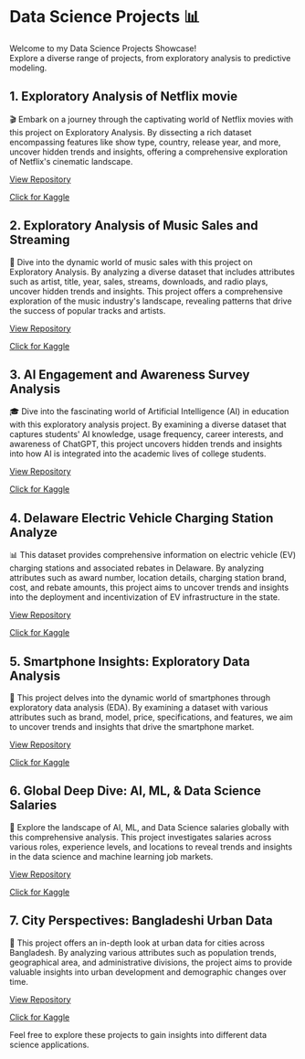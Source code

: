 # Data Science Projects 📊

Welcome to my Data Science Projects Showcase!  
Explore a diverse range of projects, from exploratory analysis to predictive modeling.

## 1. Exploratory Analysis of Netflix movie

🎬 Embark on a journey through the captivating world of Netflix movies with this project on Exploratory Analysis. By dissecting a rich dataset encompassing features like show type, country, release year, and more, uncover hidden trends and insights, offering a comprehensive exploration of Netflix's cinematic landscape.

[View Repository](https://github.com/msjahid/Data_Science_Projects/tree/main/netflix_exploratory_analysis)

[Click for Kaggle](https://www.kaggle.com/code/msjahid/exploratory-analysis-of-netflix-movie)

## 2. Exploratory Analysis of Music Sales and Streaming

🎵 Dive into the dynamic world of music sales with this project on Exploratory Analysis. By analyzing a diverse dataset that includes attributes such as artist, title, year, sales, streams, downloads, and radio plays, uncover hidden trends and insights. This project offers a comprehensive exploration of the music industry's landscape, revealing patterns that drive the success of popular tracks and artists.

[View Repository](https://github.com/msjahid/Data-Science-Projects/tree/main/music_sales_analysis)

[Click for Kaggle](https://www.kaggle.com/code/msjahid/exploratory-analysis-of-music-sales-and-streaming)

## 3. AI Engagement and Awareness Survey Analysis

🎓 Dive into the fascinating world of Artificial Intelligence (AI) in education with this exploratory analysis project. By examining a diverse dataset that captures students' AI knowledge, usage frequency, career interests, and awareness of ChatGPT, this project uncovers hidden trends and insights into how AI is integrated into the academic lives of college students.

[View Repository](https://github.com/msjahid/Data-Science-Projects/tree/main/ai_using_school)

[Click for Kaggle](https://www.kaggle.com/code/msjahid/ai-engagement-and-awareness-survey-analysis)

## 4. Delaware Electric Vehicle Charging Station Analyze

📊 This dataset provides comprehensive information on electric vehicle (EV) charging stations and associated rebates in Delaware. By analyzing attributes such as award number, location details, charging station brand, cost, and rebate amounts, this project aims to uncover trends and insights into the deployment and incentivization of EV infrastructure in the state.

[View Repository](https://github.com/msjahid/Data-Science-Projects/tree/main/ev_analysis)

[Click for Kaggle](https://www.kaggle.com/code/msjahid/delaware-electric-vehicle-charging-station-analyze)

## 5. Smartphone Insights: Exploratory Data Analysis

📱 This project delves into the dynamic world of smartphones through exploratory data analysis (EDA). By examining a dataset with various attributes such as brand, model, price, specifications, and features, we aim to uncover trends and insights that drive the smartphone market.

[View Repository](https://github.com/msjahid/Data-Science-Projects/tree/main/smartphone_eda)

[Click for Kaggle](https://www.kaggle.com/code/msjahid/smartphone-insights-exploratory-data-analysis)

## 6. Global Deep Dive: AI, ML, & Data Science Salaries

💼 Explore the landscape of AI, ML, and Data Science salaries globally with this comprehensive analysis. This project investigates salaries across various roles, experience levels, and locations to reveal trends and insights in the data science and machine learning job markets.

[View Repository](https://github.com/msjahid/Data-Science-Projects/tree/main/ai_salaries)

[Click for Kaggle](https://www.kaggle.com/code/msjahid/global-deep-dive-ai-ml-data-science-salaries)

## 7. City Perspectives: Bangladeshi Urban Data

🌆 This project offers an in-depth look at urban data for cities across Bangladesh. By analyzing various attributes such as population trends, geographical area, and administrative divisions, the project aims to provide valuable insights into urban development and demographic changes over time.

[View Repository](https://github.com/msjahid/Data-Science-Projects/tree/main/bdpopulation_analysis)

[Click for Kaggle](https://www.kaggle.com/code/msjahid/city-perspectives-bangladeshi-urban-data)

Feel free to explore these projects to gain insights into different data science applications.
